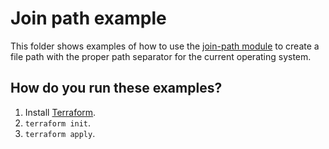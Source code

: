# Join path example

This folder shows examples of how to use the [join-path module](https://github.com/terraform-modules-krish/terraform-aws-utilities/blob/v0.0.6/modules/join-path) to create a file path with the 
proper path separator for the current operating system. 




## How do you run these examples?

1. Install [Terraform](https://www.terraform.io/).
1. `terraform init`.
1. `terraform apply`.



